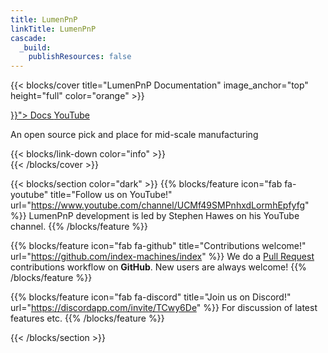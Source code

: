 ```yaml
---
title: LumenPnP
linkTitle: LumenPnP
cascade:
  _build:
    publishResources: false
---
```


{{< blocks/cover title="LumenPnP Documentation" image_anchor="top" height="full" color="orange" >}}
<div class="mx-auto">
	<a class="btn btn-lg btn-primary mr-3 mb-4" href="{{< relref "/docs" >}}">
		Docs <i class="fas fa-arrow-alt-circle-right ml-2"></i>
	</a>
	<a class="btn btn-lg btn-secondary mr-3 mb-4" href="https://www.youtube.com/playlist?list=PLIeJXmcg1baLBz3x0nCDqkYpKs2IWGHk4">
		YouTube <i class="fab fa-youtube ml-2 "></i>
	</a>
	<p class="lead mt-5">An open source pick and place for mid-scale manufacturing</p>
	{{< blocks/link-down color="info" >}}
</div>
{{< /blocks/cover >}}

{{< blocks/section color="dark" >}}
{{% blocks/feature icon="fab fa-youtube" title="Follow us on YouTube!" url="https://www.youtube.com/channel/UCMf49SMPnhxdLormhEpfyfg" %}}
LumenPnP development is led by Stephen Hawes on his YouTube channel.
{{% /blocks/feature %}}


{{% blocks/feature icon="fab fa-github" title="Contributions welcome!" url="https://github.com/index-machines/index" %}}
We do a [Pull Request](https://github.com/index-machines/index/pulls) contributions workflow on **GitHub**. New users are always welcome!
{{% /blocks/feature %}}


{{% blocks/feature icon="fab fa-discord" title="Join us on Discord!" url="https://discordapp.com/invite/TCwy6De" %}}
For discussion of latest features etc.
{{% /blocks/feature %}}


{{< /blocks/section >}}

